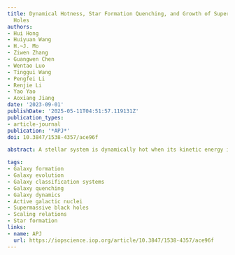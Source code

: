 ```yaml
---
title: Dynamical Hotness, Star Formation Quenching, and Growth of Supermassive Black
  Holes
authors:
- Hui Hong
- Huiyuan Wang
- H.~J. Mo
- Ziwen Zhang
- Guangwen Chen
- Wentao Luo
- Tinggui Wang
- Pengfei Li
- Renjie Li
- Yao Yao
- Aoxiang Jiang
date: '2023-09-01'
publishDate: '2025-05-11T04:51:57.119131Z'
publication_types:
- article-journal
publication: '*APJ*'
doi: 10.3847/1538-4357/ace96f

abstract: A stellar system is dynamically hot when its kinetic energy is dominated by random motion represented by the velocity dispersion σhot. We use MaNGA data to obtain the inner and outer dispersion of a galaxy, σin and σout, to characterize its dynamical status and study its connection with star formation quenching and the growth of its supermassive black hole (SMBH). We divide galaxies into fully quenched (FQGs), partially quenched (PQGs), and fully star-forming (FSGs) populations, and identify quenched central cores (QCCs) in PQGs. The galaxy distribution in (σin/σhot)–(σout/σhot) diagram is L-shaped, consisting of a horizontal sequence (σout/σhot ∼ 0) and a vertical sequence (σin/σhot ∼ 1). FQGs and QCCs are located at the top of the vertical sequence, σout/σhot ∼ 1, and are thus dynamically hot over their entire bodies. PQGs reside along the vertical sequence, so they have hot centers but cold outskirts. FSGs are diverse and can be found in both sequences. Galaxy structural properties, star formation, and AGN activities make a transition along the horizontal sequence at σin/σhot ∼ 0.5, and along the vertical sequence at σout/σhot ∼ 0.5. The fractions of optical AGNs and barred galaxies increase rapidly in the first transition and decline rapidly in the second; radio galaxies are located at the top of the vertical sequence. Our results demonstrate that star formation quenching and SMBH growth are effective only in dynamically hot systems. A simple model along this line can reproduce the observed SMBH scaling relations. We discuss how secular processes and strong interactions can make a system dynamically hot, and lead to the SMBH growth and star formation quenching.

tags:
- Galaxy formation
- Galaxy evolution
- Galaxy classification systems
- Galaxy quenching
- Galaxy dynamics
- Active galactic nuclei
- Supermassive black holes
- Scaling relations
- Star formation
links:
- name: APJ
  url: https://iopscience.iop.org/article/10.3847/1538-4357/ace96f
---
```

